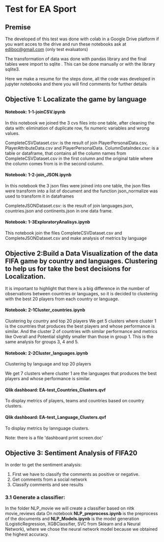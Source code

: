 # Test for EA Sport


## Premise

The developed of this test was done with colab in a Google Drive platform if you want acces to the drive and run these notebooks ask at ediboc@gmail.com (only test evaluators)

The transformation of data was done with pandas library  and the final tables were import to sqlite . This can be done manually or with the library sqlite3.

Here we make a resume for the steps done, all the code was developed in jupyter notebooks and there you will find comments for further details

## Objective 1: Localizate the game by language

#### Notebook: 1-1-joinCSV.ipynb

In this notebook we joined the 3 cvs files into one table, after cleaning the data with: elimination of duplicate row, fix numeric variables and wrong values.

CompleteCSVDataset.csv: is the result of join PlayerPersonalData.csv, PlayerAttributeData.csv and PlayerPersonalData.
ColumnDataIndex.csv: is a table or dataframe, that contains all the column names from CompleteCSVDataset.csv in the first column and the original table where the column comes from is in the second column.

#### Notebook: 1-2-join_JSON.ipynb

In this notebook the 3 json files were joined into one table, the json files were transform into a list of document and the function json_normalize was used to transform it in dataframes

CompleteJSONDataset.csv: is the result of join languages.json, countries.json and continents.json in one data frame.

#### Notebook: 1-3ExploratoryAnalisys.ipynb
This notebook join the files CompleteCSVDataset.csv and CompleteJSONDataset.csv and make analysis of metrics by language

## Objective 2:Build a Data Visualization of the data FIFA game by country and languages. Clustering to help us for take the best decisions for Localization.

It is important to highlight that there is a big difference in the number of observations between countries or languages, so it is decided to clustering with the best 20 players from each country or language.

#### Notebook: 2-1Cluster_countries.ipynb
Clustering by country and top 20 players
We get 5 clusters where cluster 1 is the countries that produces the best players and whose performance is similar.
And the cluster 2 of countries with similar performance and metrics like Overall and Potential slightly smaller than those in group 1.
This is the same analysis for groups 3, 4 and 5.

#### Notebook: 2-2Cluster_languages.ipynb
Clustering by language and top 20 players

We get 7 clusters where cluster 1 are the languages that produces the best players and whose performance is similar.

#### Qlik dashboard: EA-test_Countries_Clusters.qvf
To display metrics of players, teams and countries based on country clusters.

#### Qlik dashboard: EA-test_Language_Clusters.qvf
To display metrics by lannguage clusters.

Note: there is a file 'dashboard print screen.doc'

## Objective 3: Sentiment Analysis of FIFA20

In order to get the sentiment analysis:
1) First we have to classify the comments as positive or negative.
2) Get comments from a social network
3) Classify comments and see results


### 3.1 Generate a classifier: 
In the folder NLP_movie we will create a classifier based on nltk movie_reviews data
On notebook **NLP_preprocess.ipynb** is the preprocess of the documents and **NLP_Models.ipynb** is the model generation (LogisticRegression, XGBClassifier, SVC from Sklearn and a Neural Network), where we chose the neural network model because we obtained the highest accuracy.
